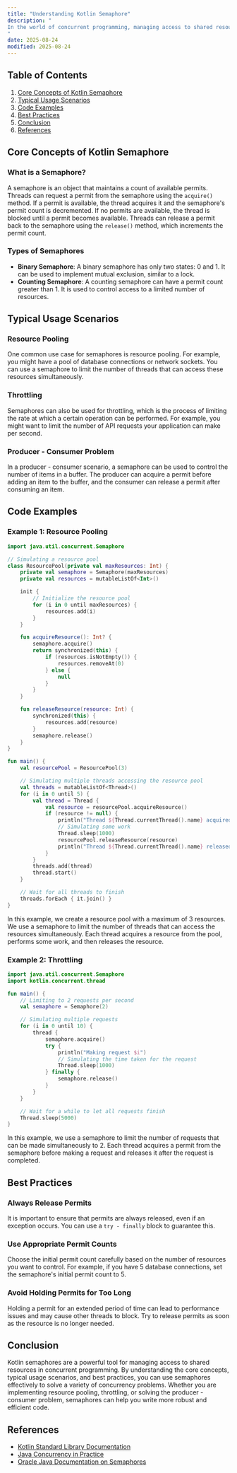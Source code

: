 ```yaml
---
title: "Understanding Kotlin Semaphore"
description: "
In the world of concurrent programming, managing access to shared resources is a fundamental challenge. One of the tools available to developers for this purpose is the semaphore. A semaphore is a synchronization primitive that controls access to a limited number of resources. It maintains a set of permits, and threads can acquire and release these permits to gain access to the shared resource.  Kotlin, a modern programming language for the JVM, Android, and other platforms, provides support for semaphores through its standard library. This blog post will delve into the core concepts of Kotlin semaphores, explore typical usage scenarios, and provide best practices for using them effectively.
"
date: 2025-08-24
modified: 2025-08-24
---
```


## Table of Contents
1. [Core Concepts of Kotlin Semaphore](#core-concepts-of-kotlin-semaphore)
2. [Typical Usage Scenarios](#typical-usage-scenarios)
3. [Code Examples](#code-examples)
4. [Best Practices](#best-practices)
5. [Conclusion](#conclusion)
6. [References](#references)

## Core Concepts of Kotlin Semaphore
### What is a Semaphore?
A semaphore is an object that maintains a count of available permits. Threads can request a permit from the semaphore using the `acquire()` method. If a permit is available, the thread acquires it and the semaphore's permit count is decremented. If no permits are available, the thread is blocked until a permit becomes available. Threads can release a permit back to the semaphore using the `release()` method, which increments the permit count.

### Types of Semaphores
- **Binary Semaphore**: A binary semaphore has only two states: 0 and 1. It can be used to implement mutual exclusion, similar to a lock.
- **Counting Semaphore**: A counting semaphore can have a permit count greater than 1. It is used to control access to a limited number of resources.

## Typical Usage Scenarios
### Resource Pooling
One common use case for semaphores is resource pooling. For example, you might have a pool of database connections or network sockets. You can use a semaphore to limit the number of threads that can access these resources simultaneously.

### Throttling
Semaphores can also be used for throttling, which is the process of limiting the rate at which a certain operation can be performed. For example, you might want to limit the number of API requests your application can make per second.

### Producer - Consumer Problem
In a producer - consumer scenario, a semaphore can be used to control the number of items in a buffer. The producer can acquire a permit before adding an item to the buffer, and the consumer can release a permit after consuming an item.

## Code Examples

### Example 1: Resource Pooling
```kotlin
import java.util.concurrent.Semaphore

// Simulating a resource pool
class ResourcePool(private val maxResources: Int) {
    private val semaphore = Semaphore(maxResources)
    private val resources = mutableListOf<Int>()

    init {
        // Initialize the resource pool
        for (i in 0 until maxResources) {
            resources.add(i)
        }
    }

    fun acquireResource(): Int? {
        semaphore.acquire()
        return synchronized(this) {
            if (resources.isNotEmpty()) {
                resources.removeAt(0)
            } else {
                null
            }
        }
    }

    fun releaseResource(resource: Int) {
        synchronized(this) {
            resources.add(resource)
        }
        semaphore.release()
    }
}

fun main() {
    val resourcePool = ResourcePool(3)

    // Simulating multiple threads accessing the resource pool
    val threads = mutableListOf<Thread>()
    for (i in 0 until 5) {
        val thread = Thread {
            val resource = resourcePool.acquireResource()
            if (resource != null) {
                println("Thread ${Thread.currentThread().name} acquired resource $resource")
                // Simulating some work
                Thread.sleep(1000)
                resourcePool.releaseResource(resource)
                println("Thread ${Thread.currentThread().name} released resource $resource")
            }
        }
        threads.add(thread)
        thread.start()
    }

    // Wait for all threads to finish
    threads.forEach { it.join() }
}
```
In this example, we create a resource pool with a maximum of 3 resources. We use a semaphore to limit the number of threads that can access the resources simultaneously. Each thread acquires a resource from the pool, performs some work, and then releases the resource.

### Example 2: Throttling
```kotlin
import java.util.concurrent.Semaphore
import kotlin.concurrent.thread

fun main() {
    // Limiting to 2 requests per second
    val semaphore = Semaphore(2)

    // Simulating multiple requests
    for (i in 0 until 10) {
        thread {
            semaphore.acquire()
            try {
                println("Making request $i")
                // Simulating the time taken for the request
                Thread.sleep(1000)
            } finally {
                semaphore.release()
            }
        }
    }

    // Wait for a while to let all requests finish
    Thread.sleep(5000)
}
```
In this example, we use a semaphore to limit the number of requests that can be made simultaneously to 2. Each thread acquires a permit from the semaphore before making a request and releases it after the request is completed.

## Best Practices
### Always Release Permits
It is important to ensure that permits are always released, even if an exception occurs. You can use a `try - finally` block to guarantee this.

### Use Appropriate Permit Counts
Choose the initial permit count carefully based on the number of resources you want to control. For example, if you have 5 database connections, set the semaphore's initial permit count to 5.

### Avoid Holding Permits for Too Long
Holding a permit for an extended period of time can lead to performance issues and may cause other threads to block. Try to release permits as soon as the resource is no longer needed.

## Conclusion
Kotlin semaphores are a powerful tool for managing access to shared resources in concurrent programming. By understanding the core concepts, typical usage scenarios, and best practices, you can use semaphores effectively to solve a variety of concurrency problems. Whether you are implementing resource pooling, throttling, or solving the producer - consumer problem, semaphores can help you write more robust and efficient code.

## References
- [Kotlin Standard Library Documentation](https://kotlinlang.org/api/latest/jvm/stdlib/)
- [Java Concurrency in Practice](https://jcip.net/)
- [Oracle Java Documentation on Semaphores](https://docs.oracle.com/javase/8/docs/api/java/util/concurrent/Semaphore.html)
